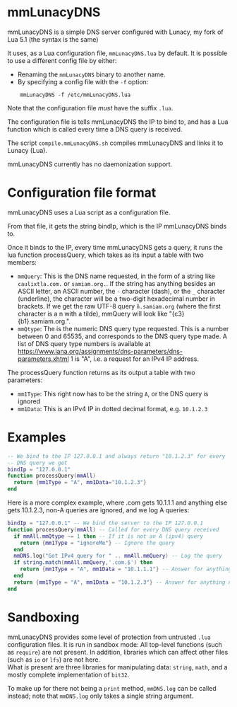 # mmLunacyDNS

mmLunacyDNS is a simple DNS server configured with Lunacy, my fork of
Lua 5.1 (the syntax is the same)

It uses, as a Lua configuration file, `mmLunacyDNS.lua` by default.
It is possible to use a different config file by either:

* Renaming the `mmLunacyDNS` binary to another name.
* By specifying a config file with the `-f` option:

```
	mmLunacyDNS -f /etc/mmLunacyDNS.lua
```

Note that the configuration file *must* have the suffix `.lua`.  

The configuration file is tells mmLunacyDNS the IP to bind to, and
has a Lua function which is called every time a DNS query is received.

The script `compile.mmLunacyDNS.sh` compiles mmLunacyDNS and links it
to Lunacy (Lua).

mmLunacyDNS currently has no daemonization support.

# Configuration file format

mmLunacyDNS uses a Lua script as a configuration file.

From that file, it gets the string bindIp, which is the IP 
mmLunacyDNS binds to.

Once it binds to the IP, every time mmLunacyDNS gets a query, it
runs the lua function processQuery, which takes as its input a
table with two members:

* `mmQuery`: This is the DNS name requested, in the form of a string
  like `caulixtla.com.` or `samiam.org.`.  If the string has anything
  besides an ASCII letter, an ASCII number, the `-` character (dash), or
  the `_` character (underline), the character will be a two-digit
  hexadecimal number in brackets.  If we get the raw UTF-8 query
  `ñ.samiam.org` (where the first character is a n with a tilde),
  mmQuery will look like "{c3}{b1}.samiam.org.".
* `mmQtype`: The is the numeric DNS query type requested.  This is a number
  between 0 and 65535, and corresponds to the DNS query type made.  A
  list of DNS query type numbers is available at
  https://www.iana.org/assignments/dns-parameters/dns-parameters.xhtml
  1 is "A", i.e. a request for an IPv4 IP address.

The processQuery function returns as its output a table with two
parameters:

* `mm1Type`: This right now has to be the string `A`, or the DNS query is
  ignored
* `mm1Data`: This is an IPv4 IP in dotted decimal format, e.g. `10.1.2.3`

# Examples

```lua
-- We bind to the IP 127.0.0.1 and always return "10.1.2.3" for every
-- DNS query we get
bindIp = "127.0.0.1"
function processQuery(mmAll)
  return {mm1Type = "A", mm1Data="10.1.2.3"}
end
```

Here is a more complex example, where .com gets 10.1.1.1 and anything else
gets 10.1.2.3, non-A queries are ignored, and we log A queries:

```lua
bindIp = "127.0.0.1" -- We bind the server to the IP 127.0.0.1
function processQuery(mmAll) -- Called for every DNS query received
  if mmAll.mmQtype ~= 1 then -- If it is not an A (ipv4) query
    return {mm1Type = "ignoreMe"} -- Ignore the query
  end
  mmDNS.log("Got IPv4 query for " .. mmAll.mmQuery) -- Log the query
  if string.match(mmAll.mmQuery,'.com.$') then
    return {mm1Type = "A", mm1Data = "10.1.1.1"} -- Answer for anything.com
  end
  return {mm1Type = "A", mm1Data = "10.1.2.3"} -- Answer for anything not .com
end
```

# Sandboxing

mmLunacyDNS provides some level of protection from untrusted `.lua` 
configuration files.  It is run in sandbox mode: All top-level
functions (such as `require`) are not present.  In addition, libraries
which can affect other files (such as `io` or `lfs`) are not here.  
What *is* present are three libraries for manipulating data: `string`,
`math`, and a mostly complete implementation of `bit32`.

To make up for there not being a `print` method, `mmDNS.log` can
be called instead; note that `mmDNS.log` only takes a single string
argument.
